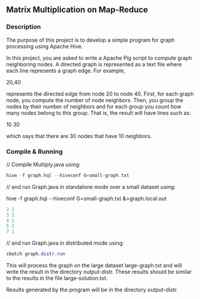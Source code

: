 
## Matrix Multiplication on Map-Reduce

### Description

The purpose of this project is to develop a simple program for graph processing using Apache Hive.

In this project, you are asked to write a Apache Pig script to compute graph neighboring nodes. A directed graph is represented as a text file where each line represents a graph edge. For example,

20,40

represents the directed edge from node 20 to node 40. First, for each graph node, you compute the number of node neighbors. Then, you group the nodes by their number of neighbors and for each group you count how many nodes belong to this group. That is, the result will have lines such as:

10 30

which says that there are 30 nodes that have 10 neighbors.

### Compile & Running

// Compile Multiply.java using:

```java
hive -f graph.hql --hiveconf G=small-graph.txt
```

// and run Graph.java in standalone mode over a small dataset using:

hive -f graph.hql --hiveconf G=small-graph.txt &>graph.local.out

```java
2 2
3 2
4 1
5 2
7 1
```

// and run Graph.java in distributed mode  using:

```java
sbatch graph.distr.run
```

This will process the graph on the large dataset large-graph.txt and will write the result in the directory output-distr. These results should be similar to the results in the file large-solution.txt. 

Results generated by the program will be in the directory output-distr. 
